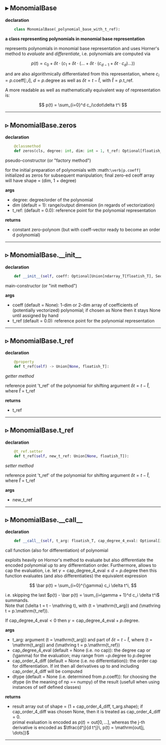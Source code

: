 
▸ MonomialBase
-----
**declaration**

```python
    class MonomialBase(_polynomial_base_with_t_ref): 
```


**a class representing polynomials in monomial base representation**

represents polynomials in monomial base representation and uses Horner's method to _evaluate_ and _differentiate_,
i.e. polynomials are computed via

$$
p(t) = c_0 + \delta t\cdot(c_1 + \delta t\cdot (\dots + \delta t\cdot(c_{d-1} + \delta t\cdot c_d) \dots ))
$$

and are also algorithmically differentiated from this representation, where $c_i = p.\mathrm{coeff}[:, i]$,
$d = p.\mathrm{degree}$ as well as $\delta t = t - \mathring t$,
with $\mathring t = p.\mathrm{t\_ref}$.

A more readable as well as mathematically equivalent way of representation is:

$$
p(t) = \sum_{i=0}^d c_i\cdot\delta t^i
$$



-----
▹ MonomialBase.zeros
-----

**declaration**

```python
    @classmethod 
    def zeros(cls, degree: int, dim: int = 1, t_ref: Optional[floatish_T] = 0.0) -> 'MonomialBase': 
```


pseudo-constructor (or "factory method")

for the initial preparation of polynomials with :math:`\verb|p.coeff|` initialized as zeros for subsequent
manipulation;
final zero-ed ceoff array will have shape = (dim, 1 + degree)

**args**

  - degree: degree/order of the polynomial
  - dim (default = 1): range/output dimension (in regards of vectorization)
  - t_ref: (default = 0.0): reference point for the polynomial representation

**returns**

  - constant zero-polynom (but with coeff-vector ready to become an order d polynomial)



-----

▹ MonomialBase.\_\_init\_\_
-----

**declaration**

```python
    def __init__(self, coeff: Optional[Union[ndarray_T[floatish_T], Sequence[floatish_T]]] = None, t_ref: Optional[floatish_T] = 0.0): 
```


main-constructor (or "init method")

**args**

  - coeff (default = None): 1-dim or 2-dim array of coefficients of (potentially vectorized) polynomial;
  if chosen as None then it stays None until assigned by hand
  - t_ref (default = 0.0): reference point for the polynomial representation



-----

▹ MonomialBase.t\_ref
-----

**declaration**

```python
    @property 
    def t_ref(self) -> Union[None, floatish_T]: 
```


_getter method_

reference point 't_ref' of the polynomial for shifting argument $\delta t = t - \mathring t$, where
$\mathring t$ = t_ref

**returns**

  - t_ref



-----

▹ MonomialBase.t\_ref
-----

**declaration**

```python
    @t_ref.setter 
    def t_ref(self, new_t_ref: Union[None, floatish_T]): 
```


_setter method_

reference point 't_ref' of the polynomial for shifting argument $\delta t = t - \mathring t$, where
$\mathring t$ = t_ref

**args**

  - new_t_ref



-----

▹ MonomialBase.\_\_call\_\_
-----

**declaration**

```python
    def __call__(self, t_arg: floatish_T, cap_degree_4_eval: Optional[int] = None, cap_order_4_diff: Optional[int] = None, outs: Optional = None, dtype: Optional[dtype_T] = None) -> ndarray_T[floatish_T]: 
```


call function (also for differentiation) of polynomial

exploits heavily on Hornor's method to evaluate but also differentiate the encoded polynomial up
to any differentiation order.
Furthermore, allows to cap the evaluation,
i.e. let $\gamma = \mathrm{cap\_degree\_4\_eval} \le d = p.\mathrm{degree}$ then this function evaluates
(and also differentiaties) the equivalent expression

$$
\bar p(t) = \sum_{i=0}^{\gamma} c_i \delta t^i,
$$

i.e. skipping the last $p(t) - \bar p(t) = \sum_{i=\gamma + 1}^d c_i \delta t^i$ summands. <br>
Note that \(\delta t = t - \mathring t\), with \(t = \mathrm{t\_arg}\) and \(\mathring t = p.\mathrm{t\_ref}\).

If $\mathrm{cap\_degree\_4\_eval} < 0$ then $\gamma = \mathrm{cap\_degree\_4\_eval} + p.\mathrm{degree}$.

**args**

  - t_arg: argument \(t = \mathrm{t\_arg}\) and part of $\delta t = t - \mathring t$, where
  \(t = \mathrm{t\_arg}\) and \(\mathring t = p.\mathrm{t\_ref}\)
  - cap_degree_4_eval (default = None (i.e. no cap)): the degree cap or \(\gamma\) for the evaluation;
  may range from $-p.\mathrm{degree}$ to $p.\mathrm{degree}$
  - cap_order_4_diff (default = None (i.e. no differentiation)): the order cap for differentiation.
  If int then all derivatives up to and including cap_order_4_diff will be computed
  - dtype (default = None (i.e. determined from $p.\mathrm{coeff}$)): for choosing the dtype
  (in the meaning of np == numpy) of the result (usefull when using instances of self defined classes)

**returns**

  - result array out of shape = (1 + cap_order_4_diff, t_arg.shape); if cap_order_4_diff was chosen None,
  then it is treated as cap_order_4_diff = 0. <br>
  primal evaluation is encoded as $p(t) = \mathrm{out[0, \dots]}$, whereas the j-th derivative
  is encoded as $\tfrac{d^j}{d t^j}\, p(t) = \mathrm{out[j, \dots]}$



-----
